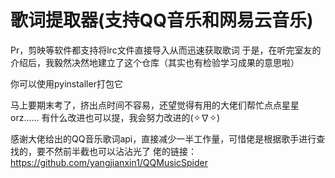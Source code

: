 ﻿# 歌词提取器(支持QQ音乐和网易云音乐)
Pr，剪映等软件都支持将lrc文件直接导入从而迅速获取歌词
于是，在听完室友的介绍后，我毅然决然地建立了这个仓库（其实也有检验学习成果的意思啦）

你可以使用pyinstaller打包它

马上要期末考了，挤出点时间不容易，还望觉得有用的大佬们帮忙点点星星orz......
有什么改进也可以提，我会努力改进的(✧∇✧)

感谢大佬给出的QQ音乐歌词api，直接减少一半工作量，可惜佬是根据歌手进行查找的，要不然前半截也可以沾沾光了
佬的链接：https://github.com/yangjianxin1/QQMusicSpider
